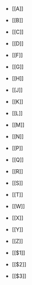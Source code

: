 - [[A]]

- [[B]]

- [[C]]

- [[D]]

- [[F]]

- [[G]]

- [[H]]

- [[J]]

- [[K]]

- [[L]]

- [[M]]

- [[N]]

- [[P]]

- [[Q]]

- [[R]]

- [[S]]

- [[T]]

- [[W]]

- [[X]]

- [[Y]]

- [[Z]]

- [[$1]]
- [[$2]]
- [[$3]]
